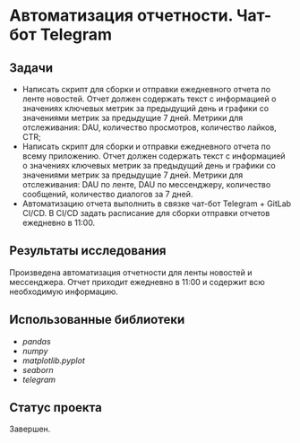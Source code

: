 # Автоматизация отчетности. Чат-бот Telegram

## Задачи
- Написать скрипт для сборки и отправки ежедневного отчета по ленте новостей. Отчет должен содержать текст с информацией о значениях ключевых метрик за предыдущий день и графики со значениями метрик за предыдущие 7 дней. Метрики для отслеживания: DAU, количество просмотров, количество лайков, CTR;
- Написать скрипт для сборки и отправки ежедневного отчета по всему приложению. Отчет должен содержать текст с информацией о значениях ключевых метрик за предыдущий день и графики со значениями метрик за предыдущие 7 дней. Метрики для отслеживания: DAU по ленте, DAU по мессенджеру, количество сообщений, количество диалогов за 7 дней.
- Автоматизацию отчета выполнить в связке чат-бот Telegram + GitLab CI/CD. В CI/CD задать расписание для сборки отправки отчетов ежедневно в 11:00.

## Результаты исследования
Произведена автоматизация отчетности для ленты новостей и мессенджера. Отчет приходит ежедневно в 11:00 и содержит всю необходимую информацию.

## Использованные библиотеки
- *pandas*
- *numpy*
- *matplotlib.pyplot*
- *seaborn*
- *telegram*

## Статус проекта
Завершен.

